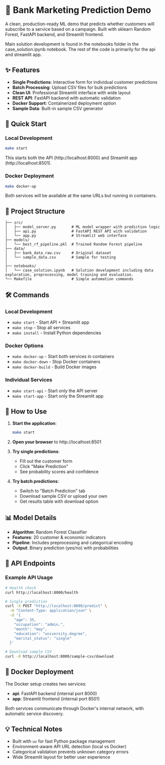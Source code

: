 # 🏦 Bank Marketing Prediction Demo

A clean, production-ready ML demo that predicts whether customers will subscribe to a service based on a campaign. Built with sklearn Random Forest, FastAPI backend, and Streamlit frontend.

Main solution development is found in the notebooks folder in the case_solution.ipynb notebook. The rest of the code is primarily for the api and streamlit app.

## ✨ Features

- **Single Predictions**: Interactive form for individual customer predictions
- **Batch Processing**: Upload CSV files for bulk predictions
- **Clean UI**: Professional Streamlit interface with wide layout
- **REST API**: FastAPI backend with automatic validation
- **Docker Support**: Containerized deployment option
- **Sample Data**: Built-in sample CSV generator

## 🚀 Quick Start

### Local Development
```bash
make start
```

This starts both the API (http://localhost:8000) and Streamlit app (http://localhost:8501).

### Docker Deployment
```bash
make docker-up
```

Both services will be available at the same URLs but running in containers.

## 📁 Project Structure

```
├── src/
│   ├── model_server.py       # ML model wrapper with prediction logic
│   ├── api.py                # FastAPI REST API with validation
│   └── app.py                # Streamlit web interface
├── models/
│   └── best_rf_pipeline.pkl  # Trained Random Forest pipeline
├── data/
│   ├── bank_data_raw.csv     # Original dataset
│   └── sample_data.csv       # Sample for testing
│
├── notebooks/
│   └── case_solution.ipynb   # Solution development including data exploration, preprocessing, model training and evaluation.
└── Makefile                  # Simple automation commands
```

## 🛠️ Commands

### Local Development
- `make start` - Start API + Streamlit app
- `make stop` - Stop all services  
- `make install` - Install Python dependencies

### Docker Options
- `make docker-up` - Start both services in containers
- `make docker-down` - Stop Docker containers
- `make docker-build` - Build Docker images

### Individual Services
- `make start-api` - Start only the API server
- `make start-app` - Start only the Streamlit app

## 🧪 How to Use

1. **Start the application**:
   ```bash
   make start
   ```

2. **Open your browser** to http://localhost:8501

3. **Try single predictions**:
   - Fill out the customer form
   - Click "Make Prediction"
   - See probability scores and confidence

4. **Try batch predictions**:
   - Switch to "Batch Prediction" tab
   - Download sample CSV or upload your own
   - Get results table with download option

## 📊 Model Details

- **Algorithm**: Random Forest Classifier
- **Features**: 20 customer & economic indicators
- **Pipeline**: Includes preprocessing and categorical encoding
- **Output**: Binary prediction (yes/no) with probabilities

## 🔌 API Endpoints

### Example API Usage

```bash
# Health check
curl http://localhost:8000/health

# Single prediction
curl -X POST "http://localhost:8000/predict" \
  -H "Content-Type: application/json" \
  -d '{
    "age": 35,
    "occupation": "admin.",
    "month": "may",
    "education": "university.degree",
    "marital_status": "single"
  }'

# Download sample CSV
curl -O http://localhost:8000/sample-csv/download
```

## 🐳 Docker Deployment

The Docker setup creates two services:
- **api**: FastAPI backend (internal port 8000)
- **app**: Streamlit frontend (internal port 8501)

Both services communicate through Docker's internal network, with automatic service discovery.

## 💡 Technical Notes

- Built with `uv` for fast Python package management
- Environment-aware API URL detection (local vs Docker)
- Categorical validation prevents unknown category errors
- Wide Streamlit layout for better user experience
